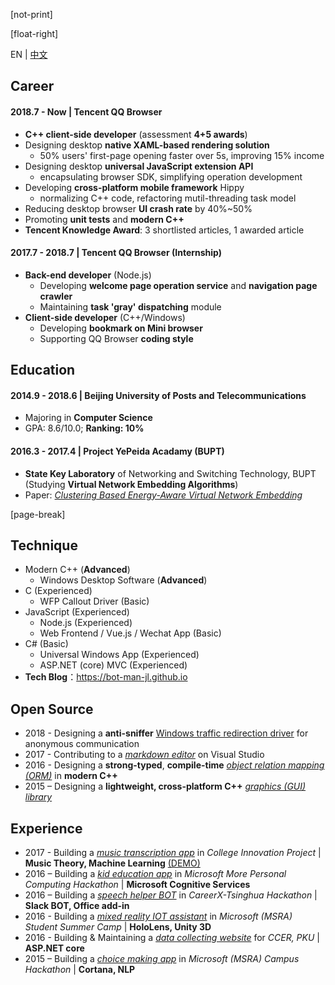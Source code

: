 ﻿[not-print]

[float-right]

EN | [中文](CV-zh.md)

## Career

#### 2018.7 - Now | Tencent QQ Browser

- **C++ client-side developer** (assessment **4+5 awards**)
- Designing desktop **native XAML-based rendering solution**
  - 50% users' first-page opening faster over 5s, improving 15% income
- Designing desktop **universal JavaScript extension API**
  - encapsulating browser SDK, simplifying operation development
- Developing **cross-platform mobile framework** Hippy
  - normalizing C++ code, refactoring mutil-threading task model
- Reducing desktop browser **UI crash rate** by 40%~50%
- Promoting **unit tests** and **modern C++**
- **Tencent Knowledge Award**: 3 shortlisted articles, 1 awarded article

#### 2017.7 - 2018.7 | Tencent QQ Browser (Internship)

- **Back-end developer** (Node.js)
  - Developing **welcome page operation service** and **navigation page crawler**
  - Maintaining **task 'gray' dispatching** module
- **Client-side developer** (C++/Windows)
  - Developing **bookmark on Mini browser**
  - Supporting QQ Browser **coding style**

## Education

#### 2014.9 - 2018.6 | Beijing University of Posts and Telecommunications

- Majoring in **Computer Science**
- GPA: 8.6/10.0; **Ranking: 10%**

#### 2016.3 - 2017.4 | Project YePeida Acadamy (BUPT)

- **State Key Laboratory** of Networking and Switching Technology, BUPT (Studying **Virtual Network Embedding Algorithms**)
- Paper: [_Clustering Based Energy-Aware Virtual Network Embedding_](http://journals.sagepub.com/doi/full/10.1177/1550147717726714)

[page-break]

## Technique

- Modern C++ (**Advanced**)
  - Windows Desktop Software (**Advanced**)
- C (Experienced)
  - WFP Callout Driver (Basic)
- JavaScript (Experienced)
  - Node.js (Experienced)
  - Web Frontend / Vue.js / Wechat App (Basic)
- C# (Basic)
  - Universal Windows App (Experienced)
  - ASP.NET (core) MVC (Experienced)
- **Tech Blog**：https://bot-man-jl.github.io

## Open Source

- 2018 - Designing a **anti-sniffer** [Windows traffic redirection driver](https://github.com/BOT-Man-JL/WFP-Traffic-Redirection-Driver) for anonymous communication
- 2017 - Contributing to a [_markdown editor_](https://github.com/madskristensen/MarkdownEditor) on Visual Studio
- 2016 - Designing a **strong-typed**, **compile-time** [_object relation mapping (ORM)_](https://github.com/BOT-Man-JL/ORM-Lite) in **modern C++**
- 2015 – Designing a **lightweight, cross-platform C++** [_graphics (GUI) library_](https://github.com/BOT-Man-JL/EggAche-GL)

## Experience

- 2017 - Building a [_music transcription app_](https://github.com/YuJianghao/YouPu) in _College Innovation Project_ | **Music Theory, Machine Learning** [(DEMO)](https://bot-man-jl.github.io/YouPu)
- 2016 – Building a [_kid education app_](https://github.com/BOT-Man-JL/Better-Kids) in _Microsoft More Personal Computing Hackathon_ | **Microsoft Cognitive Services**
- 2016 – Building a [_speech helper BOT_](https://github.com/xinhuaRadioLAB/HackerX_slive) in _CareerX-Tsinghua Hackathon_ | **Slack BOT, Office add-in**
- 2016 - Building a [_mixed reality IOT assistant_](https://github.com/BOT-Man-JL/IOT-Holo-Assistant) in _Microsoft (MSRA) Student Summer Camp_ | **HoloLens, Unity 3D**
- 2016 - Building & Maintaining a [_data collecting website_](https://github.com/ZhangYuef/Survey_Platform_ccer) for _CCER, PKU_ | **ASP.NET core**
- 2015 – Building a [_choice making app_](https://www.microsoft.com/store/apps/Random%20Master/9NBLGGH6HCP7) in _Microsoft (MSRA) Campus Hackathon_ | **Cortana, NLP**
